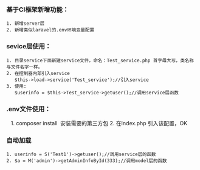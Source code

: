 ### 基于CI框架新增功能：
    1. 新增server层
    2. 新增类似laravel的.env环境变量配置
### sevice层使用：
    1. 目录service下面新建service文件，命名：Test_service.php 首字母大写，类名称与文件名字一样。
    2. 在控制器内部引入service
       $this->load->service('Test_service');//引入service
	3. 使用:
	   $userinfo = $this->Test_service->getuser();//调用service层函数
### .env文件使用：
    1. composer install  安装需要的第三方包
	2. 在Index.php 引入该配置，OK
### 自动加载
    1. userinfo = S('Test1')->getuser();//调用service层的函数
    2. $a = M('admin')->getAdminInfoById(333);//调用model层的函数
